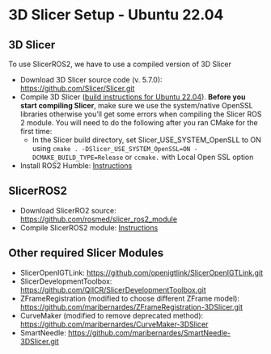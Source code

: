 3D Slicer Setup - Ubuntu 22.04
===================

3D Slicer
--------------

To use SlicerROS2, we have to use a compiled version of 3D Slicer
* Download 3D Slicer source code (v. 5.7.0): https://github.com/Slicer/Slicer.git
* Compile 3D Slicer ([build instructions for Ubuntu 22.04](https://slicer.readthedocs.io/en/latest/developer_guide/build_instructions/linux.html#ubuntu-22-04-jammy-jellyfish)).
  **Before you start compiling Slicer**, make sure we use the system/native OpenSSL libraries otherwise you’ll get some errors when compiling the Slicer ROS 2 module.
  You will need to do the following after you ran CMake for the first time:
  * In the Slicer build directory, set Slicer_USE_SYSTEM_OpenSLL to ON using
    ```cmake . -DSlicer_USE_SYSTEM_OpenSSL=ON -DCMAKE_BUILD_TYPE=Release``` or ```ccmake.``` with Local Open SSL option
* Install ROS2 Humble: [Instructions](https://docs.ros.org/en/humble/Installation/Ubuntu-Install-Debs.html)

SlicerROS2
--------------------

* Download SlicerRO2 source: https://github.com/rosmed/slicer_ros2_module
* Compile SlicerROS2 module: [Instructions](https://slicer-ros2.readthedocs.io/en/latest/pages/getting-started.html#compilation)

Other required Slicer Modules
--------------------

* SlicerOpenIGTLink: https://github.com/openigtlink/SlicerOpenIGTLink.git
* SlicerDevelopmentToolbox: https://github.com/QIICR/SlicerDevelopmentToolbox.git
* ZFrameRegistration (modified to choose different ZFrame model): https://github.com/maribernardes/ZFrameRegistration-3DSlicer.git
* CurveMaker (modified to remove deprecated method): https://github.com/maribernardes/CurveMaker-3DSlicer
* SmartNeedle: https://github.com/maribernardes/SmartNeedle-3DSlicer.git
